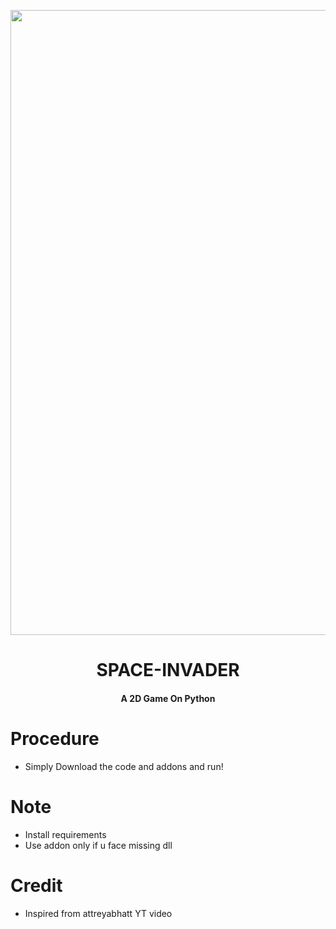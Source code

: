 <p align="center"><a href="https://akkupy.github.io"><img src="https://www.mediafire.com/convkey/53c9/vomryvf8cnxv9umzg.jpg" width="1000"></a></p> 
<h1 align="center"><b>SPACE-INVADER </b></h1>
<h4 align="center">A 2D Game On Python</h4>


# Procedure

* Simply Download the code and addons and run!

# Note

* Install requirements
* Use addon only if u face missing dll




# Credit

 * Inspired from attreyabhatt YT video
